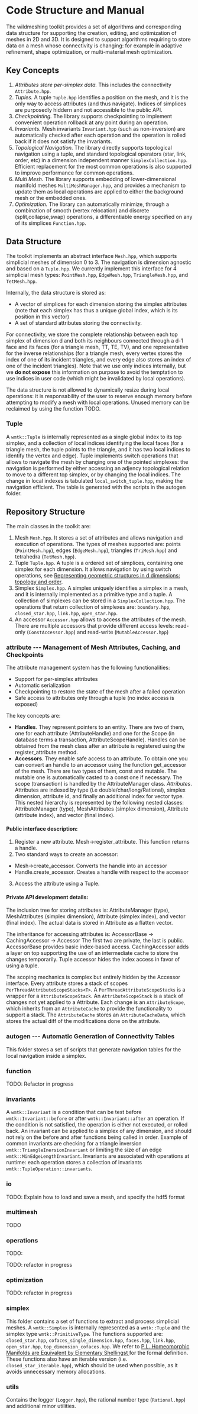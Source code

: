 # Code Structure and Manual

The wildmeshing toolkit provides a set of algorithms and corresponding data structure for supporting the creation, editing, and optimization of meshes in 2D and 3D. It is designed to support algorithms requiring to store data on a mesh whose connectivity is changing: for example in adaptive refinement, shape optimization, or multi-material mesh optimization.

## Key Concepts

1. *Attributes store per-simplex data.* This includes the connectivity `Attribute.hpp`.
2. *Tuples.* A tuple `Tuple.hpp` identifies a position on the mesh, and it is the only way to access attributes (and thus navigate). Indices of simplices are purposedly hiddern and not accessible to the public API.
3. *Checkpointing.* The library supports checkpointing to implement convenient operation rollback at any point during an operation.
4. *Invariants.* Mesh invariants `Invariant.hpp` (such as non-inversion) are automatically checked after each operation and the operation is rolled back if it does not satisfy the invariants.
5. *Topological Navigation.* The library directly supports topological navigation using a tuple, and standard topological operators (star, link, order, etc) in a dimension independent manner `SimplexCollection.hpp`. Efficient replacement for the most common operations is also supported to improve performance for common operations.
6. *Multi Mesh.* The library supports embedding of lower-dimensional manifold meshes `MultiMeshManager.hpp`, and provides a mechanism to update them as local operations are applied to either the background mesh or the embedded ones.
7. *Optimization.* The library can automatically minimize, through a combination of smooth (vertex relocation) and discrete (split,collapse,swap) operations, a differentiable energy specified on any of its simplices `Function.hpp`.

## Data Structure

The toolkit implements an abstract interface `Mesh.hpp`, which supports simplicial meshes of dimension 0 to 3. The navigation is dimension agnostic and based on a `Tuple.hpp`. We currently implement this interface for 4 simplicial mesh types: `PointMesh.hpp`, `EdgeMesh.hpp`, `TriangleMesh.hpp`, and `TetMesh.hpp`. 

Internally, the data structure is stored as:
- A vector of simplices for each dimension storing the simplex attributes (note that each simplex has thus a unique global index, which is its position in this vector)
- A set of standard attributes storing the connectivity.

For connectivity, we store the complete relationship between each top simplex of dimension d and both its neighbours connected through a d-1 face and its faces (for a triangle mesh, TT, TE, TV), and one representative for the inverse relationships (for a triangle mesh, every vertex stores the index of one of its incident triangles, and every edge also stores an index of one of the incident triangles). Note that we use only indices internally, but we **do not expose** this information on purpose to avoid the temptation to use indices in user code (which might be invalidated by local operations).

The data structure is not allowed to dynamically resize during local operations: it is responsability of the user to reserve enough memory before attempting to modify a mesh with local operations. Unused memory can be reclaimed by using the function TODO.

### Tuple

A `wmtk::Tuple` is internally represented as a single global index to its top simplex, and a collection of local indices identifying the local faces (for a triangle mesh, the tuple points to the triangle, and it has two local indices to identify the vertex and edge). Tuple implements switch operations that allows to navigate the mesh by changing one of the pointed simplexes: the navigation is performed by either accessing an adjency topological relation to move to a different top simplex, or by changing the local indices. The change in local indexes is tabulated `local_switch_tuple.hpp`, making the navigation efficient. The table is generated with the scripts in the autogen folder.

## Repository Structure

The main classes in the toolkit are:

1. Mesh `Mesh.hpp`. It stores a set of attributes and allows navigation and execution of operations. The types of meshes supported are: points (`PointMesh.hpp`), edges (`EdgeMesh.hpp`), triangles (`TriMesh.hpp`) and tetrahedra (`TetMesh.hpp`).
2. Tuple `Tuple.hpp`. A tuple is a ordered set of simplices, containing one simplex for each dimension. It allows navigation by using switch operations, see 
[Representing geometric structures in d dimensions: topology and order](https://dl.acm.org/doi/10.1145/73833.73858).
3. Simplex `Simplex.hpp`. A simplex uniquely identifies a simplex in a mesh, and it is internally implemented as a primitive type and a tuple. A collection of simplexes can be stored in a `SimplexCollection.hpp`. The operations that return collection of simplexes are: `boundary.hpp`, `closed_star.hpp`, `link.hpp`, `open_star.hpp`.
4. An accessor `Accessor.hpp` allows to access the attributes of the mesh. There are multiple accessors that provide different access levels: read-only (`ConstAccessor.hpp`) and read-write (`MutableAccessor.hpp`)

### attribute --- Management of Mesh Attributes, Caching, and Checkpoints

The attribute management system has the following functionalities:
* Support for per-simplex attributes
* Automatic serialization
* Checkpointing to restore the state of the mesh after a failed operation
* Safe access to attributes only through a tuple (no index access is exposed)

The key concepts are:
* **Handles**. They represent pointers to an entity. There are two of them, one for each attribute (AttributeHandle) and one for the Scope (in database terms a transaction, AttributeScopeHandle). Handles can be obtained from the mesh class after an attribute is registered using the register_attribute method. 
* **Accessors**. They enable safe access to an attribute. To obtain one you can convert an handle to an accessor using the function get_accessor of the mesh. There are two types of them, const and mutable. The mutable one is automatically casted to a const one if necessary. The scope (transaction) is handled by the AttributeManager class. *Attributes*. Attributes are indexed by type (i.e double/char/long/Rational), simplex dimension, attribute id, and finally an additional index for vector type. This nested hierarchy is represented by the following nested classes: AttributeManager (type), MeshAttributes (simplex dimension), Attribute (attribute index), and vector<T> (final index). 

#### Public interface description:
1. Register a new attribute. Mesh->register_attribute. This function returns a handle.
2. Two standard ways to create an accessor:
  * Mesh->create_accessor. Converts the handle into an accessor
  * Handle.create_accessor. Creates a handle with respect to the accessor
3. Access the attribute using a Tuple.

#### Private API development details:

The inclusion tree for storing attributes is: AttributeManager (type), MeshAttributes (simplex dimension), Attribute (simplex index), and vector<T> (final index). The actual data is stored in Attribute as a flatten vector.

The inheritance for accessing attributes is:
AccessorBase -> CachingAccessor -> Accessor
The first two are private, the last is public. AccessorBase provides basic index-based access. CachingAccessor adds a layer on top supporting the use of an intermediate cache to store the changes temporarily. Tuple accessor hides the index access in favor of using a tuple.

The scoping mechanics is complex but entirely hidden by the Accessor interface. Every attribute stores a stack of scopes `PerThreadAttributeScopeStacks<T>`. A `PerThreadAttributeScopeStacks` is a wrapper for a `AttributeScopeStack`. An `AttributeScopeStack` is a stack of changes not yet applied to a Attribute. Each change is an `AttributeScope`, which inherits from an `AttributeCache` to provide the functionality to support a stack. The `AttributeCache` stores an `AttributeCacheData`, which stores the actual diff of the modifications done on the attribute.

### autogen --- Automatic Generation of Connectivity Tables

This folder stores a set of scripts that generate navigation tables for the local navigation inside a simplex.

### function

TODO: Refactor in progress

### invariants

A `wmtk::Invariant` is a condition that can be test before `wmtk::Invariant::before` or after `wmtk::Invariant::after` an operation. If the condition is not satisfied, the operation is either not executed, or rolled back. An invariant can be applied to a simplex of any dimension, and should not rely on the before and after functions being called in order. Example of common invariants are checking for a triangle inversion `wmtk::TriangleInersionInvariant` or limiting the size of an edge `wmtk::MinEdgeLengthInvariant`. Invariants are associated with operations at runtime: each operation stores a collection of invariants `wmtk::TupleOperation::invariants`.

### io

TODO: Explain how to load and save a mesh, and specify the hdf5 format

### multimesh

TODO

### operations

TODO:

TODO: refactor in progress

### optimization

TODO: refactor in progress

### simplex

This folder contains a set of functions to extract and process simplicial meshes. A `wmtk::Simplex` is internally represented as a `wmtk::Tuple` and the simplex type `wmtk::PrimitiveType`. The functions supported are: `closed_star.hpp`, `cofaces_single_dimension.hpp`, `faces.hpp`, `link.hpp`, `open_star.hpp`, `top_dimension_cofaces.hpp`. We refer to [P.L. Homeomorphic Manifolds are Equivalent by Elementary Shellingst
](https://core.ac.uk/download/pdf/82717779.pdf) for the formal definition. These functions also have an iterable version (i.e. `closed_star_iterable.hpp`), which should be used when possible, as it avoids unnecessary memory allocations.

### utils

Contains the logger (`Logger.hpp`), the rational number type (`Rational.hpp`) and additional minor utilities.


